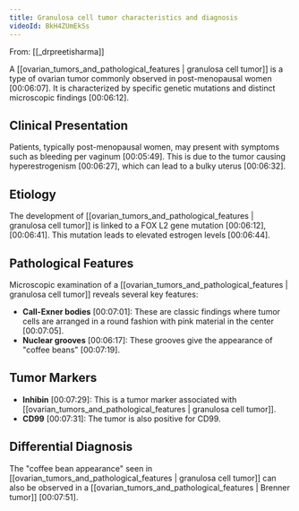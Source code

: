 ```yaml
---
title: Granulosa cell tumor characteristics and diagnosis
videoId: BkH4ZUmEkSs
---
```


From: [[_drpreetisharma]] <br/> 

A [[ovarian_tumors_and_pathological_features | granulosa cell tumor]] is a type of ovarian tumor commonly observed in post-menopausal women <a class="yt-timestamp" data-t="00:06:07">[00:06:07]</a>. It is characterized by specific genetic mutations and distinct microscopic findings <a class="yt-timestamp" data-t="00:06:12">[00:06:12]</a>.

## Clinical Presentation

Patients, typically post-menopausal women, may present with symptoms such as bleeding per vaginum <a class="yt-timestamp" data-t="00:05:49">[00:05:49]</a>. This is due to the tumor causing hyperestrogenism <a class="yt-timestamp" data-t="00:06:27">[00:06:27]</a>, which can lead to a bulky uterus <a class="yt-timestamp" data-t="00:06:32">[00:06:32]</a>.

## Etiology

The development of [[ovarian_tumors_and_pathological_features | granulosa cell tumor]] is linked to a FOX L2 gene mutation <a class="yt-timestamp" data-t="00:06:12">[00:06:12]</a>, <a class="yt-timestamp" data-t="00:06:41">[00:06:41]</a>. This mutation leads to elevated estrogen levels <a class="yt-timestamp" data-t="00:06:44">[00:06:44]</a>.

## Pathological Features

Microscopic examination of a [[ovarian_tumors_and_pathological_features | granulosa cell tumor]] reveals several key features:

*   **Call-Exner bodies** <a class="yt-timestamp" data-t="00:07:01">[00:07:01]</a>: These are classic findings where tumor cells are arranged in a round fashion with pink material in the center <a class="yt-timestamp" data-t="00:07:05">[00:07:05]</a>.
*   **Nuclear grooves** <a class="yt-timestamp" data-t="00:06:17">[00:06:17]</a>: These grooves give the appearance of "coffee beans" <a class="yt-timestamp" data-t="00:07:19">[00:07:19]</a>.

## Tumor Markers

*   **Inhibin** <a class="yt-timestamp" data-t="00:07:29">[00:07:29]</a>: This is a tumor marker associated with [[ovarian_tumors_and_pathological_features | granulosa cell tumor]].
*   **CD99** <a class="yt-timestamp" data-t="00:07:31">[00:07:31]</a>: The tumor is also positive for CD99.

## Differential Diagnosis

The "coffee bean appearance" seen in [[ovarian_tumors_and_pathological_features | granulosa cell tumor]] can also be observed in a [[ovarian_tumors_and_pathological_features | Brenner tumor]] <a class="yt-timestamp" data-t="00:07:51">[00:07:51]</a>.